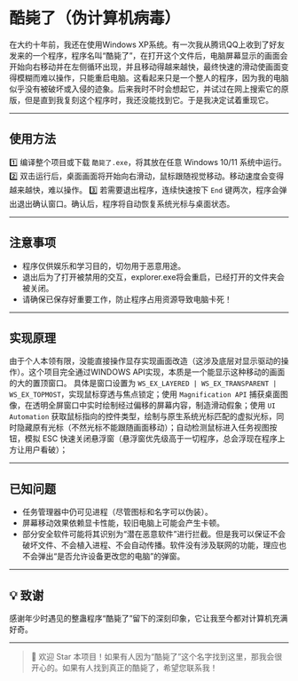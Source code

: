 # 酷毙了（伪计算机病毒）

在大约十年前，我还在使用Windows XP系统。有一次我从腾讯QQ上收到了好友发来的一个程序，程序名叫“酷毙了”，在打开这个文件后，电脑屏幕显示的画面会开始向右移动并在左侧循环出现，并且移动得越来越快，最终快速的滑动使画面变得模糊而难以操作，只能重启电脑。这看起来只是一个整人的程序，因为我的电脑似乎没有被破坏或入侵的迹象。后来我时不时会想起它，并试过在网上搜索它的原版，但是直到我复刻这个程序时，我还没能找到它。于是我决定试着重现它。

---

## 使用方法

1️⃣ 编译整个项目或下载 `酷毙了.exe`，将其放在任意 Windows 10/11 系统中运行。  
2️⃣ 双击运行后，桌面画面将开始向右滑动，鼠标跟随视觉移动。移动速度会变得越来越快，难以操作。
3️⃣ 若需要退出程序，连续快速按下 `End` 键两次，程序会弹出退出确认窗口。确认后，程序将自动恢复系统光标与桌面状态。

---

## 注意事项

- 程序仅供娱乐和学习目的，切勿用于恶意用途。
- 退出后为了打开被禁用的交互，explorer.exe将会重启，已经打开的文件夹会被关闭。
- 请确保已保存好重要工作，防止程序占用资源导致电脑卡死！

---

## 实现原理

由于个人本领有限，没能直接操作显存实现画面改造（这涉及底层对显示驱动的操作）。这个项目完全通过WINDOWS API实现，本质是一个能显示这种移动的画面的大的置顶窗口。
具体是窗口设置为 `WS_EX_LAYERED | WS_EX_TRANSPARENT | WS_EX_TOPMOST`，实现鼠标穿透与焦点锁定；使用 `Magnification API` 捕获桌面图像，在透明全屏窗口中实时绘制经过偏移的屏幕内容，制造滑动假象；使用 `UI Automation` 获取鼠标指向的控件类型，绘制与原生系统光标匹配的虚拟光标，同时隐藏原有光标（不然光标不能跟随画面移动）；自动检测鼠标进入任务视图按钮，模拟 ESC 快速关闭悬浮窗（悬浮窗优先级高于一切程序，总会浮现在程序上方让用户看破）；


---

## 已知问题

- 任务管理器中仍可见进程（尽管图标和名字可以伪装）。
- 屏幕移动效果依赖显卡性能，较旧电脑上可能会产生卡顿。
- 部分安全软件可能将其识别为“潜在恶意软件”进行拦截。但是我可以保证不会破坏文件、不会植入进程、不会自动传播。软件没有涉及联网的功能，理应也不会弹出“是否允许设备更改您的电脑”的弹窗。

---

## 💡 致谢

感谢年少时遇见的整蛊程序“酷毙了”留下的深刻印象，它让我至今都对计算机充满好奇。

---

> 🎯 欢迎 Star 本项目！如果有人因为“酷毙了”这个名字找到这里，那我会很开心的。如果有人找到真正的酷毙了，希望您联系我！
